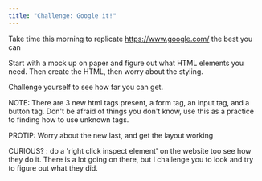 ```yaml
---
title: "Challenge: Google it!"
---
```


Take time this morning to replicate https://www.google.com/ the best you can

Start with a mock up on paper and figure out what HTML elements you need.
Then create the HTML, then worry about the styling.

Challenge yourself to see how far you can get.

NOTE: There are 3 new html tags present, a form tag, an input tag, and a button tag. Don't be afraid of things you don't know, use this as a practice to finding how to use unknown tags.

PROTIP: Worry about the new last, and get the layout working

CURIOUS? : do a 'right click inspect element' on the website too see how they do it. There is a lot going on there, but I challenge you to look and try to figure out what they did.
